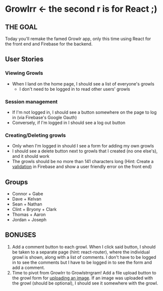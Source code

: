 # Growlrr <- the second r is for React ;)

## THE GOAL
Today you'll remake the famed Growlr app, only this time using React for the front end and Firebase for the backend.

## User Stories
### Viewing Growls
- When I land on the home page, I should see a list of everyone's growls
  - I don't need to be logged in to read other users' growls

### Session management
- If I'm not logged in, I should see a button somewhere on the page to log in (via Firebase's Google Oauth)
- Conversely, if I'm logged in I should see a log out button

### Creating/Deleting growls
- Only when I'm logged in should I see a form for adding my own growls
- I should see a delete button next to growls that I created (no one else's), and it should work
- The growls should be no more than 141 characters long (Hint: Create a [validation](https://firebase.google.com/docs/database/security/securing-data#validating_data) in Firebase and show a user friendly error on the front end)


## Groups
- Connor + Gabe
- Dave + Kelvan
- Sean + Nathan
- Clint + Bryony + Clark
- Thomas + Aaron
- Jordan + Joseph

## BONUSES
1. Add a comment button to each growl. When I click said button, I should be taken to a separate page (hint: react-router), where the individual growl is shown, along with a list of comments. I don't have to be logged in to see the comments but I have to be logged in to see the form and add a comment.
2. Time to pivot from Growlrr to Growlstrrgram! Add a file upload button to the growl form for [uploading an image](https://firebase.google.com/docs/storage/web/start). If an image was uploaded with the growl (should be optional), I should see it somewhere with the growl.
